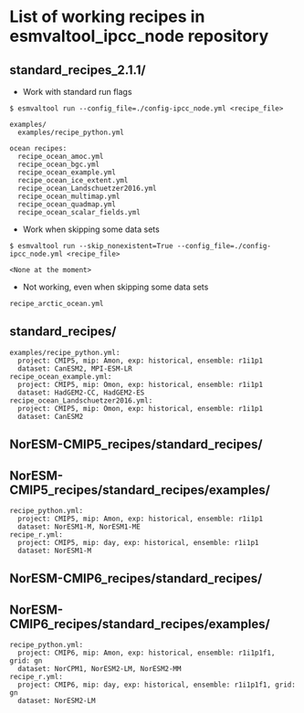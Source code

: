 # List of working recipes in esmvaltool_ipcc_node repository

standard_recipes_2.1.1/
-----------------------

* Work with standard run flags

```
$ esmvaltool run --config_file=./config-ipcc_node.yml <recipe_file>

examples/
  examples/recipe_python.yml
  
ocean recipes:
  recipe_ocean_amoc.yml
  recipe_ocean_bgc.yml
  recipe_ocean_example.yml
  recipe_ocean_ice_extent.yml
  recipe_ocean_Landschuetzer2016.yml
  recipe_ocean_multimap.yml
  recipe_ocean_quadmap.yml
  recipe_ocean_scalar_fields.yml
```

* Work when skipping some data sets

```
$ esmvaltool run --skip_nonexistent=True --config_file=./config-ipcc_node.yml <recipe_file>

<None at the moment>
```

* Not working, even when skipping some data sets

```
recipe_arctic_ocean.yml
```

standard_recipes/
-----------------
```
examples/recipe_python.yml:
  project: CMIP5, mip: Amon, exp: historical, ensemble: r1i1p1
  dataset: CanESM2, MPI-ESM-LR
recipe_ocean_example.yml:
  project: CMIP5, mip: Omon, exp: historical, ensemble: r1i1p1
  dataset: HadGEM2-CC, HadGEM2-ES
recipe_ocean_Landschuetzer2016.yml:
  project: CMIP5, mip: Omon, exp: historical, ensemble: r1i1p1
  dataset: CanESM2
```

NorESM-CMIP5_recipes/standard_recipes/
--------------------------------------

NorESM-CMIP5_recipes/standard_recipes/examples/
-----------------------------------------------
```
recipe_python.yml:
  project: CMIP5, mip: Amon, exp: historical, ensemble: r1i1p1
  dataset: NorESM1-M, NorESM1-ME
recipe_r.yml:
  project: CMIP5, mip: day, exp: historical, ensemble: r1i1p1
  dataset: NorESM1-M
```

NorESM-CMIP6_recipes/standard_recipes/
--------------------------------------

NorESM-CMIP6_recipes/standard_recipes/examples/
-----------------------------------------------
```
recipe_python.yml:
  project: CMIP6, mip: Amon, exp: historical, ensemble: r1i1p1f1, grid: gn
  dataset: NorCPM1, NorESM2-LM, NorESM2-MM
recipe_r.yml:
  project: CMIP6, mip: day, exp: historical, ensemble: r1i1p1f1, grid: gn
  dataset: NorESM2-LM
```
